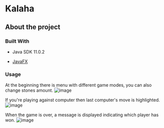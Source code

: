 # Kalaha

## About the project

### Built With

* Java SDK 11.0.2 

* [JavaFX](https://openjfx.io)

### Usage

At the beginning there is menu with different game modes, you can also change stones amount.
![image](https://user-images.githubusercontent.com/51713425/116807828-b7312600-ab35-11eb-97c7-38f50eb47bf0.png)


If you're playing against computer then last computer's move is highlighted.
![image](https://user-images.githubusercontent.com/51713425/116826308-ab744c80-ab93-11eb-9b83-cc7cbc1b040e.png)


When the game is over, a message is displayed indicating which player has won.
![image](https://user-images.githubusercontent.com/51713425/116827163-f728f500-ab97-11eb-8e19-32f4d93efba2.png)

